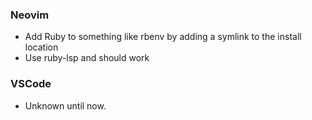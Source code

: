 ### Neovim

- Add Ruby to something like rbenv by adding a symlink to the install location
- Use ruby-lsp and should work

### VSCode

- Unknown until now. 
